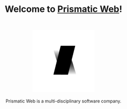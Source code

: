 <h1 align="center">Welcome to <a href="https://prismaticweb.io">Prismatic Web</a>!</h1>
<br/>
<p align="center">
  <img src="https://github.com/prismaticweb/.github/blob/main/assets/logo/logo-dark.svg" alt="Prismatic Web logo" width="200" height=="200">
  <br/><br/>
  Prismatic Web is a multi-disciplinary software company.
  <br/><br/>
</p>